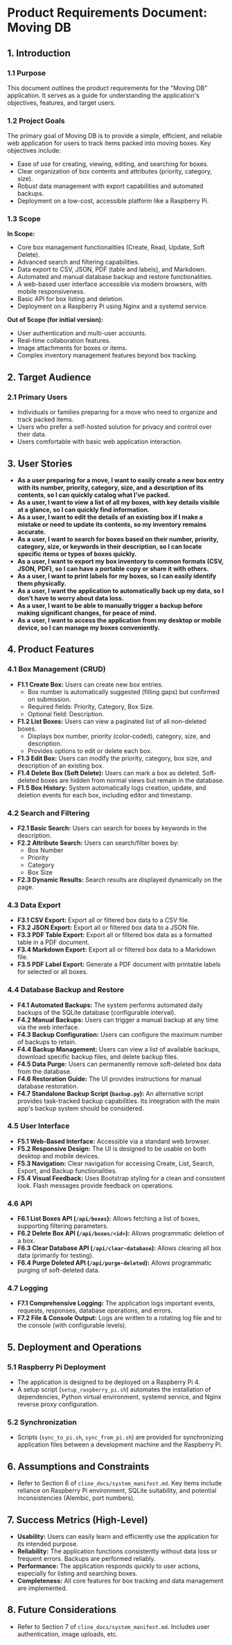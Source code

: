# Product Requirements Document: Moving DB

## 1. Introduction

### 1.1 Purpose
This document outlines the product requirements for the "Moving DB" application. It serves as a guide for understanding the application's objectives, features, and target users.

### 1.2 Project Goals
The primary goal of Moving DB is to provide a simple, efficient, and reliable web application for users to track items packed into moving boxes. Key objectives include:
*   Ease of use for creating, viewing, editing, and searching for boxes.
*   Clear organization of box contents and attributes (priority, category, size).
*   Robust data management with export capabilities and automated backups.
*   Deployment on a low-cost, accessible platform like a Raspberry Pi.

### 1.3 Scope
**In Scope:**
*   Core box management functionalities (Create, Read, Update, Soft Delete).
*   Advanced search and filtering capabilities.
*   Data export to CSV, JSON, PDF (table and labels), and Markdown.
*   Automated and manual database backup and restore functionalities.
*   A web-based user interface accessible via modern browsers, with mobile responsiveness.
*   Basic API for box listing and deletion.
*   Deployment on a Raspberry Pi using Nginx and a systemd service.

**Out of Scope (for initial version):**
*   User authentication and multi-user accounts.
*   Real-time collaboration features.
*   Image attachments for boxes or items.
*   Complex inventory management features beyond box tracking.

## 2. Target Audience

### 2.1 Primary Users
*   Individuals or families preparing for a move who need to organize and track packed items.
*   Users who prefer a self-hosted solution for privacy and control over their data.
*   Users comfortable with basic web application interaction.

## 3. User Stories

*   **As a user preparing for a move, I want to easily create a new box entry with its number, priority, category, size, and a description of its contents, so I can quickly catalog what I've packed.**
*   **As a user, I want to view a list of all my boxes, with key details visible at a glance, so I can quickly find information.**
*   **As a user, I want to edit the details of an existing box if I make a mistake or need to update its contents, so my inventory remains accurate.**
*   **As a user, I want to search for boxes based on their number, priority, category, size, or keywords in their description, so I can locate specific items or types of boxes quickly.**
*   **As a user, I want to export my box inventory to common formats (CSV, JSON, PDF), so I can have a portable copy or share it with others.**
*   **As a user, I want to print labels for my boxes, so I can easily identify them physically.**
*   **As a user, I want the application to automatically back up my data, so I don't have to worry about data loss.**
*   **As a user, I want to be able to manually trigger a backup before making significant changes, for peace of mind.**
*   **As a user, I want to access the application from my desktop or mobile device, so I can manage my boxes conveniently.**

## 4. Product Features

### 4.1 Box Management (CRUD)
*   **F1.1 Create Box:** Users can create new box entries.
    *   Box number is automatically suggested (filling gaps) but confirmed on submission.
    *   Required fields: Priority, Category, Box Size.
    *   Optional field: Description.
*   **F1.2 List Boxes:** Users can view a paginated list of all non-deleted boxes.
    *   Displays box number, priority (color-coded), category, size, and description.
    *   Provides options to edit or delete each box.
*   **F1.3 Edit Box:** Users can modify the priority, category, box size, and description of an existing box.
*   **F1.4 Delete Box (Soft Delete):** Users can mark a box as deleted. Soft-deleted boxes are hidden from normal views but remain in the database.
*   **F1.5 Box History:** System automatically logs creation, update, and deletion events for each box, including editor and timestamp.

### 4.2 Search and Filtering
*   **F2.1 Basic Search:** Users can search for boxes by keywords in the description.
*   **F2.2 Attribute Search:** Users can search/filter boxes by:
    *   Box Number
    *   Priority
    *   Category
    *   Box Size
*   **F2.3 Dynamic Results:** Search results are displayed dynamically on the page.

### 4.3 Data Export
*   **F3.1 CSV Export:** Export all or filtered box data to a CSV file.
*   **F3.2 JSON Export:** Export all or filtered box data to a JSON file.
*   **F3.3 PDF Table Export:** Export all or filtered box data as a formatted table in a PDF document.
*   **F3.4 Markdown Export:** Export all or filtered box data to a Markdown file.
*   **F3.5 PDF Label Export:** Generate a PDF document with printable labels for selected or all boxes.

### 4.4 Database Backup and Restore
*   **F4.1 Automated Backups:** The system performs automated daily backups of the SQLite database (configurable interval).
*   **F4.2 Manual Backups:** Users can trigger a manual backup at any time via the web interface.
*   **F4.3 Backup Configuration:** Users can configure the maximum number of backups to retain.
*   **F4.4 Backup Management:** Users can view a list of available backups, download specific backup files, and delete backup files.
*   **F4.5 Data Purge:** Users can permanently remove soft-deleted box data from the database.
*   **F4.6 Restoration Guide:** The UI provides instructions for manual database restoration.
*   **F4.7 Standalone Backup Script (`backup.py`):** An alternative script provides task-tracked backup capabilities. Its integration with the main app's backup system should be considered.

### 4.5 User Interface
*   **F5.1 Web-Based Interface:** Accessible via a standard web browser.
*   **F5.2 Responsive Design:** The UI is designed to be usable on both desktop and mobile devices.
*   **F5.3 Navigation:** Clear navigation for accessing Create, List, Search, Export, and Backup functionalities.
*   **F5.4 Visual Feedback:** Uses Bootstrap styling for a clean and consistent look. Flash messages provide feedback on operations.

### 4.6 API
*   **F6.1 List Boxes API (`/api/boxes`):** Allows fetching a list of boxes, supporting filtering parameters.
*   **F6.2 Delete Box API (`/api/boxes/<id>`):** Allows programmatic deletion of a box.
*   **F6.3 Clear Database API (`/api/clear-database`):** Allows clearing all box data (primarily for testing).
*   **F6.4 Purge Deleted API (`/api/purge-deleted`):** Allows programmatic purging of soft-deleted data.

### 4.7 Logging
*   **F7.1 Comprehensive Logging:** The application logs important events, requests, responses, database operations, and errors.
*   **F7.2 File & Console Output:** Logs are written to a rotating log file and to the console (with configurable levels).

## 5. Deployment and Operations

### 5.1 Raspberry Pi Deployment
*   The application is designed to be deployed on a Raspberry Pi 4.
*   A setup script (`setup_raspberry_pi.sh`) automates the installation of dependencies, Python virtual environment, systemd service, and Nginx reverse proxy configuration.

### 5.2 Synchronization
*   Scripts (`sync_to_pi.sh`, `sync_from_pi.sh`) are provided for synchronizing application files between a development machine and the Raspberry Pi.

## 6. Assumptions and Constraints
*   Refer to Section 6 of `cline_docs/system_manifest.md`. Key items include reliance on Raspberry Pi environment, SQLite suitability, and potential inconsistencies (Alembic, port numbers).

## 7. Success Metrics (High-Level)
*   **Usability:** Users can easily learn and efficiently use the application for its intended purpose.
*   **Reliability:** The application functions consistently without data loss or frequent errors. Backups are performed reliably.
*   **Performance:** The application responds quickly to user actions, especially for listing and searching boxes.
*   **Completeness:** All core features for box tracking and data management are implemented.

## 8. Future Considerations
*   Refer to Section 7 of `cline_docs/system_manifest.md`. Includes user authentication, image uploads, etc.
